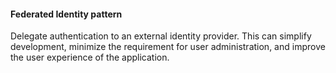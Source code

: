 #### Federated Identity pattern 
Delegate authentication to an external identity provider. This can simplify development, minimize the requirement for user administration, and improve the user experience of the application.